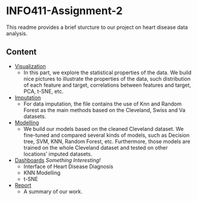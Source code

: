 # INFO411-Assignment-2
This readme provides a brief sturcture to our project on heart disease data analysis.
## Content
 - [Visualization](#visualization)
   - In this part, we explore the statistical properties of the data. We build nice pictures to illustrate the properties of the data, such distribution of each feature and target, correlations between features and target, PCA, t-SNE, etc.
 - [Imputation](#imputation)
   - For data imputation, the file contains the use of Knn and Random Forest as the main methods based on the Cleveland, Swiss and Va datasets.
 - [Modelling](#modelling)
   - We build our models based on the cleaned Cleveland dataset. We fine-tuned and compared several kinds of models, such as Decision tree, SVM, KNN, Random Forest, etc. Furthermore, those models are trained on the whole Cleveland dataset and tested on other locations’ imputed datasets.
 - [Dashboards](#dashboard) _Something Interesting!_
   - Interface of Heart Disease Diagnosis
   - KNN Modelling
   - t-SNE
 - [Report](#report)
   - A summary of our work.
